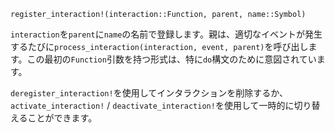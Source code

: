 ```
register_interaction!(interaction::Function, parent, name::Symbol)
```

`interaction`を`parent`に`name`の名前で登録します。親は、適切なイベントが発生するたびに`process_interaction(interaction, event, parent)`を呼び出します。この最初の`Function`引数を持つ形式は、特に`do`構文のために意図されています。

`deregister_interaction!`を使用してインタラクションを削除するか、`activate_interaction!` / `deactivate_interaction!`を使用して一時的に切り替えることができます。
